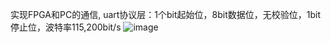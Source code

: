 实现FPGA和PC的通信,
uart协议层：1个bit起始位，8bit数据位，无校验位，1bit停止位，波特率115,200bit/s
![image](https://user-images.githubusercontent.com/103894715/199928299-68ffd18e-32a0-463e-8d1d-ae45fc176502.png)
